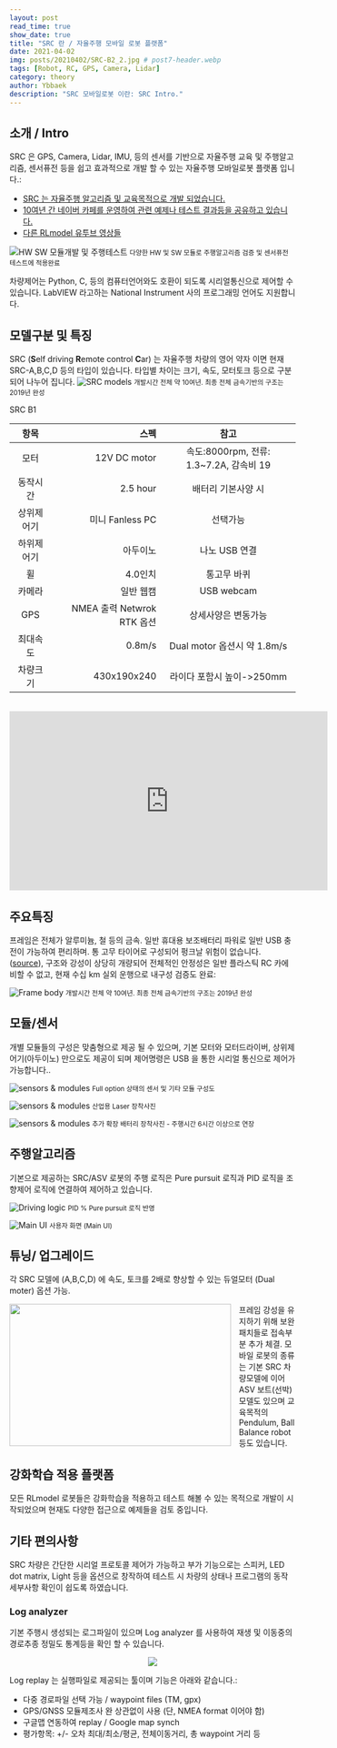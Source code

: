 ```yaml
---
layout: post
read_time: true
show_date: true
title: "SRC 란 / 자율주행 모바일 로봇 플랫폼"
date: 2021-04-02
img: posts/20210402/SRC-B2_2.jpg # post7-header.webp
tags: [Robot, RC, GPS, Camera, Lidar]
category: theory
author: Ybbaek
description: "SRC 모바일로봇 이란: SRC Intro."
---
```

## 소개 / Intro
SRC 은 GPS, Camera, Lidar, IMU, 등의 센서를 기반으로 자율주행 교육 및 주행알고리즘, 센서퓨전 등을 쉽고 효과적으로 개발 할 수 있는 자율주행 모바일로봇 플랫폼 입니다.:
- [SRC 는 자율주행 알고리즘 및 교육목적으로 개발 되었습니다.](https://github.com/yunbum/SRC)
- [10여년 간 네이버 카페를 운영하여 관련 예제나 테스트 결과등을 공유하고 있습니다.](https://cafe.naver.com/iltech)
- [다른 RLmodel 유투브 영상들](https://www.youtube.com/channel/UCd23NgICe3702uqAAk4HYFQ/videos)

![HW SW 모듈개발 및 주행테스트](./assets/img/posts/20210402/src_hw-sw.png)
<small>다양한 HW 및 SW 모듈로 주행알고리즘 검증 및 센서퓨전 테스트에 적용완료 </small>

차량제어는 Python, C, 등의 컴퓨터언어와도 호환이 되도록 시리얼통신으로 제어할 수 있습니다. LabVIEW 라고하는 National Instrument 사의 프로그래밍 언어도 지원합니다.

## 모델구분 및 특징
SRC (**S**elf driving **R**emote control **C**ar) 는 자율주행 차량의 영어 약자 이면 현재 SRC-A,B,C,D 등의 타입이 있습니다.
타입별 차이는 크기, 속도, 모터토크 등으로 구분되어 나누어 집니다.
![SRC models](./assets/img/posts/20210402/SRC_models.png)
<small>개발시간 전체 약 10여년. 최종 전체 금속기반의 구조는 2019년 완성</small>

SRC B1  

|항목|스펙|참고|
|:---:|---:|:---:|
|모터|12V DC motor| 속도:8000rpm, 전류: 1.3~7.2A, 감속비 19 |
|동작시간|2.5 hour|배터리 기본사양 시|
|상위제어기|미니 Fanless PC|선택가능|
|하위제어기|아두이노|나노 USB 연결|
|휠|4.0인치|통고무 바퀴|
|카메라|일반 웹캠|USB webcam|
|GPS|NMEA 출력 Netwrok RTK 옵션|상세사양은 변동가능|
|최대속도|0.8m/s|Dual motor 옵션시 약 1.8m/s|
|차량크기|430x190x240|라이다 포함시 높이->250mm|  

<br/>
<iframe width="560" height="315" src="https://www.youtube.com/embed/OcdVl3k5qS0" title="YouTube video player" frameborder="0" allow="accelerometer; autoplay; clipboard-write; encrypted-media; gyroscope; picture-in-picture" allowfullscreen></iframe>

## 주요특징
프레임은 전체가 알루미늄, 철 등의 금속. 일반 휴대용 보조배터리 파워로 일반 USB 충전이 가능하여 편리하며. 통 고무 타이어로 구성되어 펑크날 위험이 없습니다. ([source](https://www.thinkautomation.com/bots-and-ai/a-history-of-automation-the-rise-of-robots-and-ai/)), 구조와 강성이 상당히 개량되어 전체적인 안정성은 일반 플라스틱 RC 카에 비할 수 없고, 현재 수십 km 실외 운행으로 내구성 검증도 완료:

![Frame body](./assets/img/posts/20210402/src-b2_3.jpg)
<small>개발시간 전체 약 10여년. 최종 전체 금속기반의 구조는 2019년 완성</small>

## 모듈/센서
개별 모듈들의 구성은 맞춤형으로 제공 될 수 있으며, 기본 모터와 모터드라이버, 상위제어기(아두이노) 만으로도 제공이 되며 제어명령은 USB 을 통한 시리얼 통신으로 제어가 가능합니다..

![sensors & modules](./assets/img/posts/20210402/SRC-B_parts.png)
<small>Full option 상태의 센서 및 기타 모듈 구성도</small>

![sensors & modules](./assets/img/posts/20210402/SRC_laser.jpg)
<small>산업용 Laser 장착사진</small>

![sensors & modules](./assets/img/posts/20210402/SRC_extra-battery.jpg)
<small>추가 확장 배터리 장착사진 - 주행시간 6시간 이상으로 연장</small>

## 주행알고리즘
기본으로 제공하는 SRC/ASV 로봇의 주행 로직은 Pure pursuit 로직과 PID 로직을 조향제어 로직에 연결하여 제어하고 있습니다.

![Driving logic](./assets/img/posts/20210402/driving-logic.png)
<small>PID % Pure pursuit 로직 반영</small>

![Main UI](./assets/img/posts/20210402/main_ui.JPG)
<small>사용자 화면 (Main UI)</small>

## 튜닝/ 업그레이드
각 SRC 모델에 (A,B,C,D) 에 속도, 토크를 2배로 향상할 수 있는 듀얼모터 (Dual moter) 옵션 가능.

<center><img style="float: left;margin-right: 1em;" src='./assets/img/posts/20210402/dual_motor.jpg' width="390" height="250"></center>
프레임 강성을 유지하기 위해 보완 패치들로 접속부분 추가 체결.
모바일 로봇의 종류는 기본 SRC 차량모델에 이어 ASV 보트(선박) 모델도 있으며 교육목적의 Pendulum, Ball Balance robot 등도 있습니다.

## 강화학습 적용 플랫폼
모든 RLmodel 로봇들은 강화학습을 적용하고 테스트 해볼 수 있는 목적으로 개발이 시작되었으며 현재도 다양한 접근으로 예제들을 검토 중입니다.

## 기타 편의사항
SRC 차량은 간단한 시리얼 프로토콜 제어가 가능하고 부가 기능으로는 스피커, LED dot matrix, Light 등을 옵션으로 창작하여 테스트 시 차량의 상태나 프로그램의 동작 세부사항 확인이 쉽도록 하였습니다.

### Log analyzer
기본 주행시 생성되는 로그파일이 있으며 Log analyzer 를 사용하여 재생 및 이동중의 경로추종 정밀도 통계등을 확인 할 수 있습니다.
<center><img src="./assets/img/posts/20210228/log-replay.jpg"></center>

Log replay 는 실행파일로 제공되는 툴이며 기능은 아래와 같습니다.:

- 다중 경로파일 선택 가능 / waypoint files (TM, gpx)
- GPS/GNSS 모듈제조사 완 상관없이 사용 (단, NMEA format 이어야 함)
- 구글맵 연동하여 replay / Google map synch
- 평가항목: +/- 오차 최대/최소/평균, 전체이동거리, 총 waypoint 거리 등
